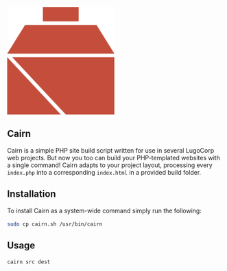<img src="./cairn.svg" width="250"/>

## Cairn
Cairn is a simple PHP site build script written for use in several LugoCorp web projects. But now you too can build your PHP-templated websites with a single command! Cairn adapts to your project layout, processing every `index.php` into a corresponding `index.html` in a provided build folder.

## Installation
To install Cairn as a system-wide command simply run the following:

```bash
sudo cp cairn.sh /usr/bin/cairn
```

## Usage
```bash
cairn src dest
```
